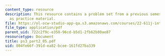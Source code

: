 ```yaml
---
content_type: resource
description: This resource contains a problem set from a previous semester, provided
  as practice material.
file: https://ol-ocw-studio-app-qa.s3.amazonaws.com/courses/22-611j-introduction-to-plasma-physics-i-fall-2006/804fe66f391dea82bcee161fd27ba339_ps3_part2_05.pdf
file_type: application/pdf
parent_uid: 722c2f9c-e358-96cd-b5d1-2fb62b80ae87
resourcetype: Document
title: ps3_part2_05.pdf
uid: 804fe66f-391d-ea82-bcee-161fd27ba339
---
```

